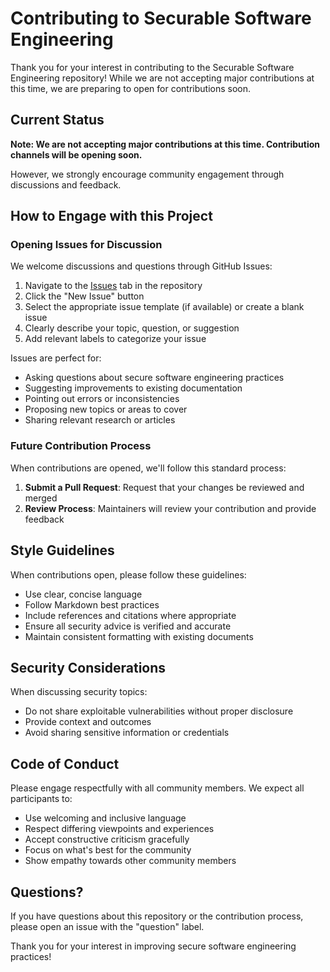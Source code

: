 # Contributing to Securable Software Engineering

Thank you for your interest in contributing to the Securable Software Engineering repository! While we are not accepting major contributions at this time, we are preparing to open for contributions soon.

## Current Status

**Note: We are not accepting major contributions at this time. Contribution channels will be opening soon.**

However, we strongly encourage community engagement through discussions and feedback.

## How to Engage with this Project

### Opening Issues for Discussion

We welcome discussions and questions through GitHub Issues:

1. Navigate to the [Issues](../../issues) tab in the repository
2. Click the "New Issue" button
3. Select the appropriate issue template (if available) or create a blank issue
4. Clearly describe your topic, question, or suggestion
5. Add relevant labels to categorize your issue

Issues are perfect for:

- Asking questions about secure software engineering practices
- Suggesting improvements to existing documentation
- Pointing out errors or inconsistencies
- Proposing new topics or areas to cover
- Sharing relevant research or articles

### Future Contribution Process

When contributions are opened, we'll follow this standard process:

1. **Submit a Pull Request**: Request that your changes be reviewed and merged
2. **Review Process**: Maintainers will review your contribution and provide feedback

## Style Guidelines

When contributions open, please follow these guidelines:

- Use clear, concise language
- Follow Markdown best practices
- Include references and citations where appropriate
- Ensure all security advice is verified and accurate
- Maintain consistent formatting with existing documents

## Security Considerations

When discussing security topics:

- Do not share exploitable vulnerabilities without proper disclosure
- Provide context and outcomes
- Avoid sharing sensitive information or credentials

## Code of Conduct

Please engage respectfully with all community members. We expect all participants to:

- Use welcoming and inclusive language
- Respect differing viewpoints and experiences
- Accept constructive criticism gracefully
- Focus on what's best for the community
- Show empathy towards other community members

## Questions?

If you have questions about this repository or the contribution process, please open an issue with the "question" label.

Thank you for your interest in improving secure software engineering practices!
